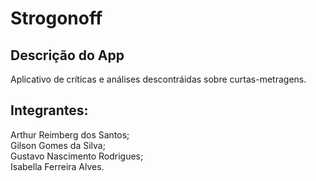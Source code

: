 # Strogonoff

## Descrição do App
Aplicativo de críticas e análises descontráidas sobre curtas-metragens.

## Integrantes: <br>
Arthur Reimberg dos Santos;<br>
Gilson Gomes da Silva;<br>
Gustavo Nascimento Rodrigues;<br>
Isabella Ferreira Alves.<br> 
